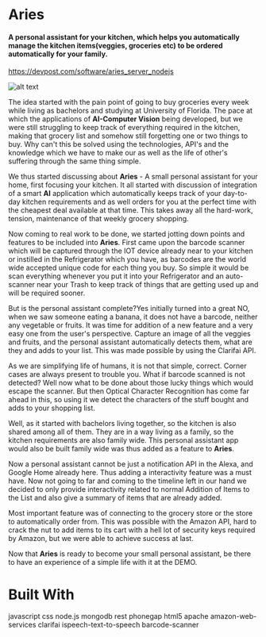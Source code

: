 # Aries
<h4><b>A personal assistant for your kitchen, which helps you automatically manage the kitchen items(veggies, groceries etc) to be ordered automatically for your family.</b></h4>

https://devpost.com/software/aries_server_nodejs

![alt text](https://challengepost-s3-challengepost.netdna-ssl.com/photos/production/software_photos/000/462/113/datas/gallery.jpg)


The idea started with the pain point of going to buy groceries every week while living as bachelors and studying at University of Florida. The pace at which the applications of **AI-Computer Vision** being developed, but we were still struggling to keep track of everything required in the kitchen, making that grocery list and somehow still forgetting one or two things to buy. Why can't this be solved using the technologies, API's and the knowledge which we have to make our as well as the life of other's suffering through the same thing simple.

We thus started discussing about **Aries** - A small personal assistant for your home, first focusing your kitchen. It all started with discussion of integration of a smart **AI** application which automatically keeps track of your day-to-day kitchen requirements and as well orders for you at the perfect time with the cheapest deal available at that time. This takes away all the hard-work, tension, maintenance of that weekly grocery shopping.

Now coming to real work to be done, we started jotting down points and features to be included into **Aries**. First came upon the barcode scanner which will be captured through the IOT device already near to your kitchen or instilled in the Refrigerator which you have, as barcodes are the world wide accepted unique code for each thing you buy. So simple it would be scan everything whenever you put it into your Refrigerator and an auto-scanner near your Trash to keep track of things that are getting used up and will be required sooner.

But is the personal assistant complete?Yes initially turned into a great NO, when we saw someone eating a banana, it does not have a barcode, neither any vegetable or fruits. It was time for addition of a new feature and a very easy one from the user's perspective. Capture an image of all the veggies and fruits, and the personal assistant automatically detects them, what are they and adds to your list. This was made possible by using the Clarifai API.

As we are simplifying life of humans, it is not that simple, correct. Corner cases are always present to trouble you. What if barcode scanned is not detected? Well now what to be done about those lucky things which would escape the scanner. But then Optical Character Recognition has come far ahead in this, so using it we detect the characters of the stuff bought and adds to your shopping list.

Well, as it started with bachelors living together, so the kitchen is also shared among all of them. They are in a way living as a family, so the kitchen requirements are also family wide. This personal assistant app would also be built family wide was thus added as a feature to **Aries**.

Now a personal assistant cannot be just a notification API in the Alexa, and Google Home already here. Thus adding a interactivity feature was a must have. Now not going to far and coming to the timeline left in our hand we decided to only provide interactivity related to normal Addition of Items to the List and also give a summary of items that are already added.

Most important feature was of connecting to the grocery store or the store to automatically order from. This was possible with the Amazon API, hard to crack the nut to add items to its cart with a hell lot of security keys required by Amazon, but we were able to achieve success at last.

Now that **Aries** is ready to become your small personal assistant, be there to have an experience of a simple life with it at the DEMO.


# Built With
javascript
css
node.js
mongodb
rest
phonegap
html5
apache
amazon-web-services
clarifai
ispeech-text-to-speech
barcode-scanner
